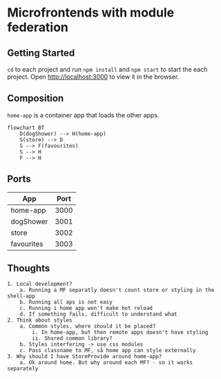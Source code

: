 # Microfrontends with module federation

## Getting Started
`cd` to each project and run `npm install` and `npm start` to start the each project.
Open [http://localhost:3000](http://localhost:3000) to view it in the browser.


## Composition

`home-app` is a container app that loads the other apps.

```mermaid
flowchart BT
    D(dogShower) --> H(home-app)
    S(store) --> D
    S --> F(favourites)
    S --> H
    F --> H
```

## Ports
| App        | Port    |
| --------   | ------- |
| home-app   | 3000    |
| dogShower  | 3001    |
| store      | 3002    |
| favourites | 3003    |


## Thoughts

	1. Local development? 
		a. Running a MF separatly doesn't count store or styling in the shell-app
		b. Running all aps is not easy
		c. Running i home app won't make hot reload
		d. If something fails, difficult to understand what
	2. Think about styles
		a. Common styles, where should it be placed?
			i. In home-app, but then remote apps doesn't have styling
			ii. Shared common library?
		b. Styles interfering -> use css modules
		c. Pass classname to MF, så home app can style externally
	3. Why should I have StoreProvide around home-app?
        a. Ok around home. But why around each MF? - so it works separately